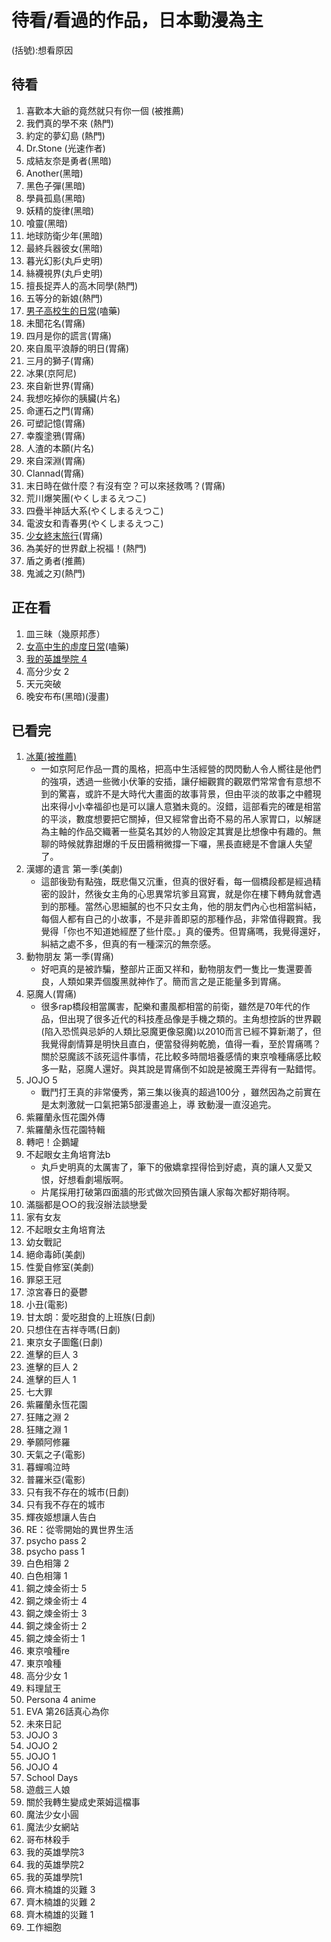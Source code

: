 # 待看/看過的作品，日本動漫為主
(括號):想看原因

待看
---
1. 喜歡本大爺的竟然就只有你一個 (被推薦)
1. 我們真的學不來 (熱門)
1. 約定的夢幻島 (熱門)
1. Dr.Stone (光速作者)
1. 成結友奈是勇者(黑暗)
1. Another(黑暗)
1. 黑色子彈(黑暗)
1. 學員孤島(黑暗)
1. 妖精的旋律(黑暗)
1. 喰靈(黑暗)
1. 地球防衛少年(黑暗)
1. 最終兵器彼女(黑暗)
1. 暮光幻影(丸戶史明)
1. 絲襪視界(丸戶史明)
1. 擅長捉弄人的高木同學(熱門)
1. 五等分的新娘(熱門)
1. [男子高校生的日常](https://www.youtube.com/playlist?list=PL12UaAf_xzfojefQl6EuqrnlyEZNdoFrz)(嗑藥)
1. 未聞花名(胃痛)
1. 四月是你的謊言(胃痛)
1. 來自風平浪靜的明日(胃痛)
1. 三月的獅子(胃痛)
1. 冰果(京阿尼)
1. 來自新世界(胃痛)
1. 我想吃掉你的胰臟(片名)
1. 命運石之門(胃痛)
1. 可塑記憶(胃痛)
1. 幸腹塗鴉(胃痛)
1. 人渣的本願(片名)
1. 來自深淵(胃痛)
1. Clannad(胃痛)
1. 末日時在做什麼？有沒有空？可以來拯救嗎？(胃痛)
1. 荒川爆笑團(やくしまるえつこ)
1. 四疊半神話大系(やくしまるえつこ)
1. 電波女和青春男(やくしまるえつこ)
1. [少女終末旅行](https://www.youtube.com/playlist?list=PL12UaAf_xzfrPjL1Xad3Q9Xw7n1uberxc)(胃痛)
1. 為美好的世界獻上祝福！(熱門)
1. 盾之勇者(推薦)
1. 鬼滅之刃(熱門)

正在看
---
1. 皿三昧（幾原邦彥）
1. [女高中生的虛度日常](https://www.youtube.com/playlist?list=PL12UaAf_xzfpb1Ol0HM8VurDLKBKHeeeM)(嗑藥)
1. [我的英雄學院 4](https://ani.gamer.com.tw/animeVideo.php?sn=13846)
1. 高分少女 2
1. 天元突破
1. 晚安布布(黑暗)(漫畫)

已看完
---
1. [冰菓(被推薦)](https://www.youtube.com/playlist?list=PL12UaAf_xzfpKB3uUvYYbxg3UBOxBZfDl)
    - 一如京阿尼作品一貫的風格，把高中生活經營的閃閃動人令人嚮往是他們的強項，透過一些微小伏筆的安插，讓仔細觀賞的觀眾們常常會有意想不到的驚喜，或許不是大時代大畫面的故事背景，但由平淡的故事之中體現出來得小小幸福卻也是可以讓人意猶未竟的。沒錯，這部看完的確是相當的平淡，數度想要把它關掉，但又經常會出奇不易的吊人家胃口，以解謎為主軸的作品交織著一些莫名其妙的人物設定其實是比想像中有趣的。無聊的時候就靠甜爆的千反田醬稍微撐一下囉，黑長直總是不會讓人失望了。
1. 漢娜的遺言 第一季(美劇)
    - 這部後勁有點強，既悲傷又沉重，但真的很好看，每一個橋段都是經過精密的設計，然後女主角的心思異常坑爹且寫實，就是你在樓下轉角就會遇到的那種。當然心思細膩的也不只女主角，他的朋友們內心也相當糾結，每個人都有自己的小故事，不是非善即惡的那種作品，非常值得觀賞。我覺得「你也不知道她經歷了些什麼。」真的優秀。但胃痛嗎，我覺得還好，糾結之處不多，但真的有一種深沉的無奈感。
1. 動物朋友 第一季(胃痛)
    - 好吧真的是被詐騙，整部片正面又祥和，動物朋友們一隻比一隻還要善良，人類如果弄個腹黑就神作了。簡而言之是正能量多到胃痛。
1. 惡魔人(胃痛)
    - 很多rap橋段相當厲害，配樂和畫風都相當的前衛，雖然是70年代的作品，但出現了很多近代的科技產品像是手機之類的。主角想控訴的世界觀(陷入恐慌與忌妒的人類比惡魔更像惡魔)以2010而言已經不算新潮了，但我覺得劇情算是明快且直白，便當發得夠乾脆，值得一看，至於胃痛嗎？關於惡魔該不該死這件事情，花比較多時間培養感情的東京喰種痛感比較多一點，惡魔人還好。與其說是胃痛倒不如說是被魔王弄得有一點錯愕。
1. JOJO 5
    - 戰鬥打王真的非常優秀，第三集以後真的超過100分
，雖然因為之前實在是太刺激就一口氣把第5部漫畫追上，導
致動漫一直沒追完。
1. 紫羅蘭永恆花園外傳
1. 紫羅蘭永恆花園特輯
1. 轉吧！企鵝罐
1. 不起眼女主角培育法b
    - 丸戶史明真的太厲害了，筆下的傲嬌拿捏得恰到好處，真的讓人又愛又恨，好想看劇場版啊。
    - 片尾採用打破第四面牆的形式做次回預告讓人家每次都好期待啊。
1. 滿腦都是○○的我沒辦法談戀愛
1. 家有女友
1. 不起眼女主角培育法
1. 幼女戰記
1. 絕命毒師(美劇)
1. 性愛自修室(美劇)
1. 罪惡王冠
1. 涼宮春日的憂鬱
1. 小丑(電影)
1. 甘太朗：愛吃甜食的上班族(日劇)
1. 只想住在吉祥寺嗎(日劇)
1. 東京女子圖鑑(日劇)
1. 進擊的巨人 3
1. 進擊的巨人 2
1. 進擊的巨人 1
1. 七大罪
1. 紫羅蘭永恆花園
1. 狂賭之淵 2
1. 狂賭之淵 1
1. 拳願阿修羅
1. 天氣之子(電影)
1. 暮蟬鳴泣時
1. 普羅米亞(電影)
1. 只有我不存在的城市(日劇)
1. 只有我不存在的城市
1. 輝夜姬想讓人告白
1. RE：從零開始的異世界生活
1. psycho pass 2
1. psycho pass 1
1. 白色相簿 2
1. 白色相簿 1
1. 鋼之煉金術士 5
1. 鋼之煉金術士 4
1. 鋼之煉金術士 3
1. 鋼之煉金術士 2
1. 鋼之煉金術士 1
1. 東京喰種re
1. 東京喰種
1. 高分少女 1
1. 料理鼠王
1. Persona 4 anime
1. EVA 第26話真心為你
1. 未來日記
1. JOJO 3
1. JOJO 2
1. JOJO 1
1. JOJO 4
1. School Days
1. 遊戲三人娘
1. 關於我轉生變成史萊姆這檔事
1. 魔法少女小圓
1. 魔法少女網站
1. 哥布林殺手
1. 我的英雄學院3
1. 我的英雄學院2
1. 我的英雄學院1
1. 齊木楠雄的災難 3
1. 齊木楠雄的災難 2
1. 齊木楠雄的災難 1
1. 工作細胞
